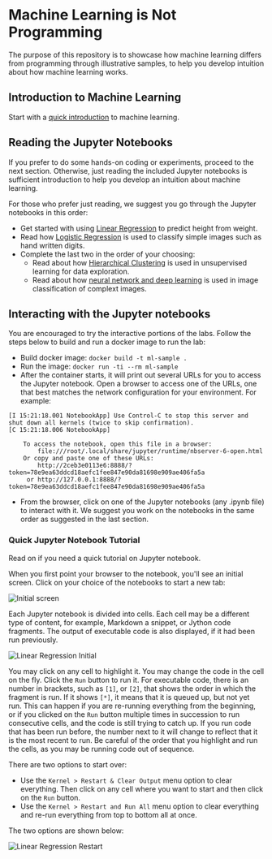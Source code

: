# Machine Learning is Not Programming

The  purpose of this repository is to showcase how machine learning differs from programming through illustrative samples, to help you develop intuition about how machine learning works. 

## Introduction to Machine Learning

Start with a [quick introduction](MachineLearningIntro.md) to machine learning.

## Reading the Jupyter Notebooks

If you prefer to do some hands-on coding or experiments, proceed to the next section. Otherwise, just reading the included Jupyter notebooks is sufficient introduction to help you develop an intuition about machine learning.

 For those who prefer just reading, we suggest you go through the Jupyter notebooks in this order:
- Get started with using [Linear Regression](01_LinearRegression.ipynb) to predict height from weight.
- Read how [Logistic Regression](02_ImageClassification.ipynb) is used to classify simple images such as hand written digits.
- Complete the last two in the order of your choosing:
  - Read about how [Hierarchical Clustering](03_HierarchicalClustering.ipynb) is used in unsupervised learning for data exploration.
  - Read about how [neural network and deep learning](04_NeuralNetwork.ipynb) is used in image classification of complext images.


## Interacting with the Jupyter notebooks

You are encouraged to try the interactive portions of the labs. Follow the steps below to build and run a docker image to run the lab: 


- Build docker image: `docker build -t ml-sample .`
- Run the image: `docker run -ti --rm ml-sample`
- After the container starts, it will print out several URLs for you to access the Jupyter notebook. Open a browser to access one of the URLs, one that best matches the network configuration for your environment. For example:
```
[I 15:21:18.001 NotebookApp] Use Control-C to stop this server and shut down all kernels (twice to skip confirmation).
[C 15:21:18.006 NotebookApp]

    To access the notebook, open this file in a browser:
        file:///root/.local/share/jupyter/runtime/nbserver-6-open.html
    Or copy and paste one of these URLs:
        http://2ceb3e0113e6:8888/?token=78e9ea63ddcd18aefc1fee847e90da81698e909ae406fa5a
     or http://127.0.0.1:8888/?token=78e9ea63ddcd18aefc1fee847e90da81698e909ae406fa5a
```
- From the browser, click on one of the Jupyter notebooks (any .ipynb file) to interact with it. We suggest you work on the notebooks in the same order as suggested in the last section.

### Quick Jupyter Notebook Tutorial

Read on if you need a quick tutorial on Jupyter notebook. 

When you first point your browser to the notebook, you'll see an initial screen. Click on your choice of the notebooks to start a new tab:

![Initial screen](images/JupyterInitialScreen.jpg)


Each Jupyter notebook is divided into cells. Each cell may be a different type of content, for example, Markdown a snippet, or Jython code fragments. The output of executable code is also displayed, if it had been run previously. 


![Linear Regression Initial](images/LinearRegressionInitialScreen.jpg)

You may click on any cell to highlight it. You may change the code in the cell on the fly.  Click the `Run` button to run it.  For executable code, there is an number in brackets, such as `[1]`, or `[2]`, that shows the order in which the fragment is run. If it shows `[*]`, it means that it is queued up, but not yet run. This can happen if you are re-running everything from the beginning, or if you clicked on the `Run` button multiple times in succession to run consecutive cells, and the code is still trying to catch up.  If you run code that has been run before, the number next to it will change to reflect that it is the most recent to run.  Be careful of the order that you highlight and run the cells, as you may be running code out of sequence.

There are two options to start over:
- Use the `Kernel > Restart & Clear Output` menu option to clear everything. Then click on any cell where you want to start and then click on the `Run` button.
- Use the `Kernel > Restart and Run All` menu option to clear everything and re-run everything from top to bottom all at once. 

The two options are shown below:

![Linear Regression Restart](images/LinearRegressionRestart.jpg)
